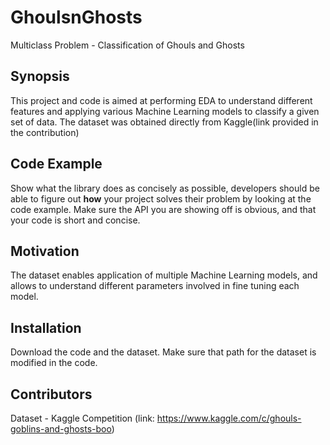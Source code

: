 # GhoulsnGhosts
Multiclass Problem - Classification of Ghouls and Ghosts


## Synopsis

This project and code is aimed at performing EDA to understand different features and applying various Machine Learning models to classify a given set of data. The dataset was obtained directly from Kaggle(link provided in the contribution)


## Code Example

Show what the library does as concisely as possible, developers should be able to figure out **how** your project solves their problem by looking at the code example. Make sure the API you are showing off is obvious, and that your code is short and concise.


## Motivation

The dataset enables application of multiple Machine Learning models, and allows to understand different parameters involved in fine tuning each model.


## Installation

Download the code and the dataset. Make sure that path for the dataset is modified in the code.


## Contributors

Dataset - Kaggle Competition (link: https://www.kaggle.com/c/ghouls-goblins-and-ghosts-boo)
